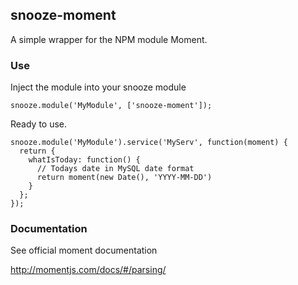## snooze-moment

A simple wrapper for the NPM module Moment.

### Use

Inject the module into your snooze module
```
snooze.module('MyModule', ['snooze-moment']);
```

Ready to use.

```
snooze.module('MyModule').service('MyServ', function(moment) {
  return {
    whatIsToday: function() {
      // Todays date in MySQL date format
      return moment(new Date(), 'YYYY-MM-DD')
    }
  };
});
```

### Documentation

See official moment documentation

http://momentjs.com/docs/#/parsing/
